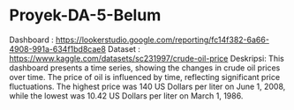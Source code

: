 # Proyek-DA-5-Belum

Dashboard : https://lookerstudio.google.com/reporting/fc14f382-6a66-4908-991a-634f1bd8cae8
Dataset : https://www.kaggle.com/datasets/sc231997/crude-oil-price
Deskripsi: This dashboard presents a time series, showing the changes in crude oil prices over time. The price of oil is influenced by time, reflecting significant price fluctuations. The highest price was 140 US Dollars per liter on June 1, 2008, while the lowest was 10.42 US Dollars per liter on March 1, 1986.
